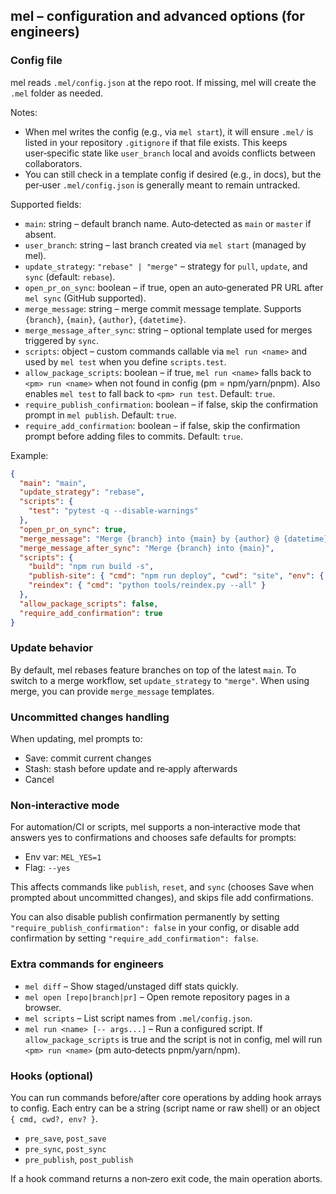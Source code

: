 ## mel – configuration and advanced options (for engineers)

### Config file
mel reads `.mel/config.json` at the repo root. If missing, mel will create the `.mel` folder as needed.

Notes:
- When mel writes the config (e.g., via `mel start`), it will ensure `.mel/` is listed in your repository `.gitignore` if that file exists. This keeps user‑specific state like `user_branch` local and avoids conflicts between collaborators.
- You can still check in a template config if desired (e.g., in docs), but the per‑user `.mel/config.json` is generally meant to remain untracked.

Supported fields:
- `main`: string – default branch name. Auto‑detected as `main` or `master` if absent.
- `user_branch`: string – last branch created via `mel start` (managed by mel).
- `update_strategy`: `"rebase" | "merge"` – strategy for `pull`, `update`, and `sync` (default: `rebase`).
- `open_pr_on_sync`: boolean – if true, open an auto‑generated PR URL after `mel sync` (GitHub supported).
- `merge_message`: string – merge commit message template. Supports `{branch}`, `{main}`, `{author}`, `{datetime}`.
- `merge_message_after_sync`: string – optional template used for merges triggered by `sync`.
- `scripts`: object – custom commands callable via `mel run <name>` and used by `mel test` when you define `scripts.test`.
- `allow_package_scripts`: boolean – if true, `mel run <name>` falls back to `<pm> run <name>` when not found in config (pm = npm/yarn/pnpm). Also enables `mel test` to fall back to `<pm> run test`. Default: `true`.
- `require_publish_confirmation`: boolean – if false, skip the confirmation prompt in `mel publish`. Default: `true`.
- `require_add_confirmation`: boolean – if false, skip the confirmation prompt before adding files to commits. Default: `true`.

Example:
```json
{
  "main": "main",
  "update_strategy": "rebase",
  "scripts": {
    "test": "pytest -q --disable-warnings"
  },
  "open_pr_on_sync": true,
  "merge_message": "Merge {branch} into {main} by {author} @ {datetime}",
  "merge_message_after_sync": "Merge {branch} into {main}",
  "scripts": {
    "build": "npm run build -s",
    "publish-site": { "cmd": "npm run deploy", "cwd": "site", "env": { "NODE_ENV": "production" } },
    "reindex": { "cmd": "python tools/reindex.py --all" }
  },
  "allow_package_scripts": false,
  "require_add_confirmation": true
}
```

### Update behavior
By default, mel rebases feature branches on top of the latest `main`. To switch to a merge workflow, set `update_strategy` to `"merge"`. When using merge, you can provide `merge_message` templates.

### Uncommitted changes handling
When updating, mel prompts to:
- Save: commit current changes
- Stash: stash before update and re‑apply afterwards
- Cancel

### Non‑interactive mode
For automation/CI or scripts, mel supports a non‑interactive mode that answers yes to confirmations and chooses safe defaults for prompts:
- Env var: `MEL_YES=1`
- Flag: `--yes`

This affects commands like `publish`, `reset`, and `sync` (chooses Save when prompted about uncommitted changes), and skips file add confirmations.

You can also disable publish confirmation permanently by setting `"require_publish_confirmation": false` in your config, or disable add confirmation by setting `"require_add_confirmation": false`.

### Extra commands for engineers
- `mel diff` – Show staged/unstaged diff stats quickly.
- `mel open [repo|branch|pr]` – Open remote repository pages in a browser.
- `mel scripts` – List script names from `.mel/config.json`.
- `mel run <name> [-- args...]` – Run a configured script. If `allow_package_scripts` is true and the script is not in config, mel will run `<pm> run <name>` (pm auto‑detects pnpm/yarn/npm).

### Hooks (optional)
You can run commands before/after core operations by adding hook arrays to config. Each entry can be a string (script name or raw shell) or an object `{ cmd, cwd?, env? }`.
- `pre_save`, `post_save`
- `pre_sync`, `post_sync`
- `pre_publish`, `post_publish`

If a hook command returns a non‑zero exit code, the main operation aborts.


